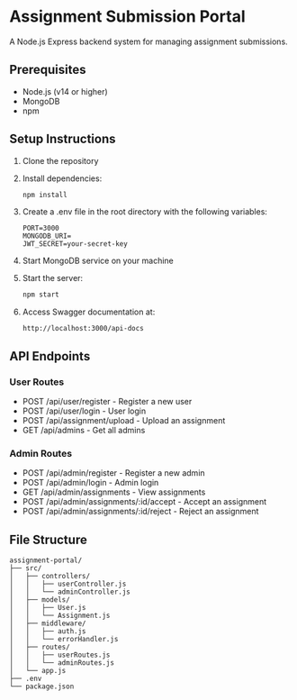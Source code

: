 # Assignment Submission Portal

A Node.js Express backend system for managing assignment submissions.

## Prerequisites

- Node.js (v14 or higher)
- MongoDB
- npm

## Setup Instructions

1. Clone the repository
2. Install dependencies:
   ```bash
   npm install
   ```
3. Create a .env file in the root directory with the following variables:
   ```
   PORT=3000
   MONGODB_URI=
   JWT_SECRET=your-secret-key
   ```
4. Start MongoDB service on your machine

5. Start the server:
   ```bash
   npm start
   ```

6. Access Swagger documentation at:
   ```
   http://localhost:3000/api-docs
   ```

## API Endpoints

### User Routes
- POST /api/user/register - Register a new user
- POST /api/user/login - User login
- POST /api/assignment/upload - Upload an assignment
- GET /api/admins - Get all admins

### Admin Routes
- POST /api/admin/register - Register a new admin
- POST /api/admin/login - Admin login
- GET /api/admin/assignments - View assignments
- POST /api/admin/assignments/:id/accept - Accept an assignment
- POST /api/admin/assignments/:id/reject - Reject an assignment

## File Structure

```
assignment-portal/
├── src/
│   ├── controllers/
│   │   ├── userController.js
│   │   └── adminController.js
│   ├── models/
│   │   ├── User.js
│   │   └── Assignment.js
│   ├── middleware/
│   │   ├── auth.js
│   │   └── errorHandler.js
│   ├── routes/
│   │   ├── userRoutes.js
│   │   └── adminRoutes.js
│   └── app.js
├── .env
└── package.json
```
